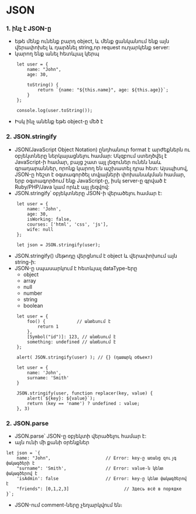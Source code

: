 # JSON

### 1. ինչ է JSON-ը

- եթե մենք ունենք բարդ object, և մենք ցանկանում ենք այն վերափոխել և դարձնել string,որ request ուղարկենք server: 
- կարող ենք անել հետևյալ կերպ

```
    let user = {
        name: "John",
        age: 30,

        toString() {
            return `{name: "${this.name}", age: ${this.age}}`;
        }
    };

    console.log(user.toString());
```

- Իսկ ինչ անենք եթե object-ը մեծ է

### 2․ JSON.stringify

- JSON(JavaScript Object Notation) ընդհանուր format է արժեքներն ու օբյեկտները ներկայացնելու համար: Սկզբում ստեղծվել է JavaScript-ի համար, բայց շատ այլ լեզուներ ունեն նաև գրադարաններ, որոնք կարող են աշխատել դրա հետ: Այսպիսով, JSON-ը հեշտ է օգտագործել տվյալների փոխանակման համար, երբ  օգտագործում ենք JavaScript-ը, իսկ server-ը գրված է Ruby/PHP/Java կամ որևէ այլ լեզվով:
- JSON.stringify՝ օբյեկտները JSON-ի վերածելու համար է:

```
    let user = {
        name: 'John',
        age: 30,
        isWorking: false,
        courses: ['html', 'css', 'js'],
        wife: null
    };

    let json = JSON.stringify(user);
```

- JSON.stringify() մեթոդը վերցնում է object և վերափոխում այն ​​string-ի:
- JSON-ը սպասարկում է հետևյալ dataType-երը
    - object
    - array
    - null
    - number
    - string
    - boolean

```
    let user = {
        foo() {            // անտեսում է
            return 1
        },
        [Symbol("id")]: 123, // անտեսում է
        something: undefined // անտեսում է
    };

    alert( JSON.stringify(user) ); // {} (դատարկ объект) 
```

```
    let user = {
        name: 'John',
        surname: 'Smith'
    }

    JSON.stringify(user, function replacer(key, value) {
        alert(`${key}: ${value}`);
        return (key == 'name') ? undefined : value;
    }, 3)
```

### 2․ JSON.parse

- JSON.parse՝ JSON-ը օբյեկտի վերածելու համար է:
- այն ունի մի քանի օրենքներ

```
let json = `{
    name: "John",                     // Error: key-ը առանց զույգ փակագծերի է
    "surname": 'Smith',               // Error: value-ն կենտ փակագծերով է
    'isAdmin': false                  // Error: key-ը կենտ փակագծերով է
    "friends": [0,1,2,3]                     // Здесь всё в порядке
}`;
```

- JSON-ում comment-ները չեղարկվում են։